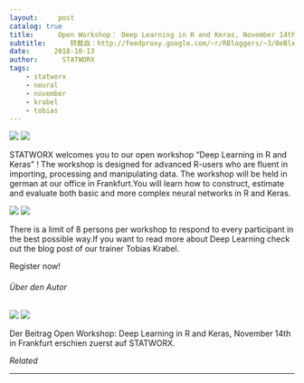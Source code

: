 ```yaml
---
layout:     post
catalog: true
title:      Open Workshop： Deep Learning in R and Keras, November 14th in Frankfurt
subtitle:      转载自：http://feedproxy.google.com/~r/RBloggers/~3/0eBlxGnn8GY/
date:      2018-10-13
author:      STATWORX
tags:
    - statworx
    - neural
    - november
    - krabel
    - tobias
---
```






![](https://i0.wp.com/www.statworx.com/wp-content/uploads/anzeige-deep-learning.png?w=450&ssl=1)
![](https://i0.wp.com/www.statworx.com/wp-content/uploads/anzeige-deep-learning.png?w=450&ssl=1)


STATWORX welcomes you to our open workshop “Deep Learning in R and Keras” ! The workshop is designed for advanced R-users who are fluent in importing, processing and manipulating data. The workshop will be held in german at our office in Frankfurt.You will learn how to construct, estimate and evaluate both basic and more complex neural networks in R and Keras.

![](https://i1.wp.com/www.statworx.com/wp-content/uploads/deep-learning-rbloggers.png?w=450&ssl=1)
![](https://i1.wp.com/www.statworx.com/wp-content/uploads/deep-learning-rbloggers.png?w=450&ssl=1)


There is a limit of 8 persons per workshop to respond to every participant in the best possible way.If you want to read more about Deep Learning check out the blog post of our trainer Tobias Krabel.

Register now!

###### Über den Autor

![](https://secure.gravatar.com/avatar/668f0fc21b0996db528e56765eb7a6a8?s=180&d=mm&%23038;r=g)
![](https://secure.gravatar.com/avatar/668f0fc21b0996db528e56765eb7a6a8?s=180&d=mm&%23038;r=g)


Der Beitrag Open Workshop: Deep Learning in R and Keras, November 14th in Frankfurt erschien zuerst auf STATWORX.


*Related*








---
